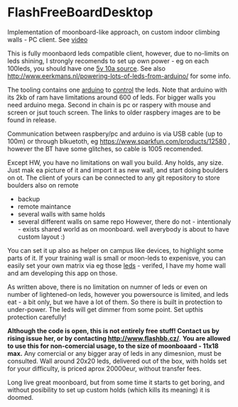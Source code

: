 # FlashFreeBoardDesktop
Implementation of moonboard-like approach, on custom indoor climbing walls - PC client. See [video](http://www.facebook.com/1403584339870419/videos/562209057939918/)

This is fully moonbaord leds compatible client, however, due to no-limits on leds shining, I strongly recomends to set up own power - eg on each 100leds, you should have one [5v 10a source](https://www.mouser.com/ProductDetail/mean-well/rs-50-5/?qs=pqZ7J9Gt%2FmqSEKuHhGNBSg==&countrycode=CZ&currencycode=CZK).  See also http://www.eerkmans.nl/powering-lots-of-leds-from-arduino/ for some info.

The tooling contains one [arduino](https://www.sparkfun.com/products/13975) to [control](https://github.com/judovana/arduino/tree/master/FreeBoard/WS2812blinks) the leds. Note that arduino with its 2kb of ram have limitations around 600 of leds. For bigger walls you need arduino mega.
Second in chain is pc or raspery with mouse and screen or jsut touch screen. The links to older raspbery images are to be found in release.

Communication between raspbery/pc and arduino is via USB cable (up to 100m) or through blkuetoth, eg https://www.sparkfun.com/products/12580 , however the BT have some glitches, so cable is 1005 recomended.

Except HW, you have no limitations on wall you build. Any holds, any size. Just mak ea picture of it and import it as new wall, and start doing boulders on ot. The client of yours can be connected to any git repository to store boulders also on remote
 - backup
 - remote maintance
 - several walls with same holds
 - several different walls on same repo
However, there do not - intentionaly - exists shared world as on moonboard. well averybody is about to have custom layout :)

You can set it up also as helper on campus like devices, to highlight some parts of it.
If your training wall is small or moon-leds to expenisve, you can easily set your own matrix via eg those [leds](https://www.sparkfun.com/products/12877) - verifed, I have my home wall and am developing this app on those.

As written above, there is no limitation on numner of leds or even on number of lightened-on leds, however you powersource is limited, and leds eat - a bit only, but we have a lot of them. So there is built in protection to under-power. The leds will get dimmer from some point. Set upthis protection carefully!

**Although the code is open, this is not entirely free stuff! Contact us by rising issue her, or by contacting http://www.flashbb.cz/**. **You are allowed to use this for non-comercial usage, to the size of  moonboaard  - 11x18 max.** Any comercial or any bigger aray of leds in any dimesnion, must be consulted.  Wall around 20x20 leds, delivered out of the box, with holds set for your difficulty, is priced aprox 20000eur, without transfer fees.

Long live great moonboard, but from some time it starts to get boring, and without posibility to set up custom holds (which kills its meaning) it is doomed.
